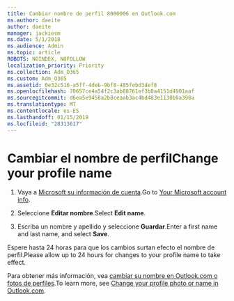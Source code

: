 ```yaml
---
title: Cambiar nombre de perfil 8000006 en Outlook.com
ms.author: daeite
author: daeite
manager: jackiesm
ms.date: 5/1/2018
ms.audience: Admin
ms.topic: article
ROBOTS: NOINDEX, NOFOLLOW
localization_priority: Priority
ms.collection: Adm_O365
ms.custom: Adm_O365
ms.assetid: 0e32c516-a5ff-4deb-9bf8-485febd3def8
ms.openlocfilehash: 70657ce4a54f2c3ab88761ef3b0a4151d4901aaf
ms.sourcegitcommit: d6ea5e9458a2b8ceaab3ac4bd483e1130b9a398a
ms.translationtype: MT
ms.contentlocale: es-ES
ms.lasthandoff: 01/15/2019
ms.locfileid: "28313617"
---
```

# <a name="change-your-profile-name"></a><span data-ttu-id="c87e7-102">Cambiar el nombre de perfil</span><span class="sxs-lookup"><span data-stu-id="c87e7-102">Change your profile name</span></span>

1. <span data-ttu-id="c87e7-103">Vaya a [Microsoft su información de cuenta](https://go.microsoft.com/fwlink/p/?linkid=860841).</span><span class="sxs-lookup"><span data-stu-id="c87e7-103">Go to [Your Microsoft account info](https://go.microsoft.com/fwlink/p/?linkid=860841).</span></span>
    
2. <span data-ttu-id="c87e7-104">Seleccione **Editar nombre**.</span><span class="sxs-lookup"><span data-stu-id="c87e7-104">Select **Edit name**.</span></span> 
    
3. <span data-ttu-id="c87e7-105">Escriba un nombre y apellido y seleccione **Guardar**.</span><span class="sxs-lookup"><span data-stu-id="c87e7-105">Enter a first name and last name, and select **Save**.</span></span> 
    
<span data-ttu-id="c87e7-106">Espere hasta 24 horas para que los cambios surtan efecto el nombre de perfil.</span><span class="sxs-lookup"><span data-stu-id="c87e7-106">Please allow up to 24 hours for changes to your profile name to take effect.</span></span>
  
<span data-ttu-id="c87e7-107">Para obtener más información, vea [cambiar su nombre en Outlook.com o fotos de perfiles](https://go.microsoft.com/fwlink/?linkid=873110).</span><span class="sxs-lookup"><span data-stu-id="c87e7-107">To learn more, see [Change your profile photo or name in Outlook.com](https://go.microsoft.com/fwlink/?linkid=873110).</span></span>
  

